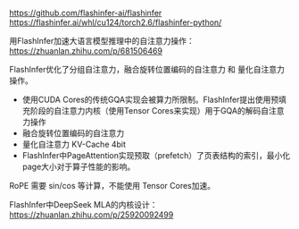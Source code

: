 



https://github.com/flashinfer-ai/flashinfer
https://flashinfer.ai/whl/cu124/torch2.6/flashinfer-python/




用FlashInfer加速大语言模型推理中的自注意力操作：https://zhuanlan.zhihu.com/p/681506469




FlashInfer优化了分组自注意力，融合旋转位置编码的自注意力 和 量化自注意力 操作。


- 使用CUDA Cores的传统GQA实现会被算力所限制。FlashInfer提出使用预填充阶段的自注意力内核（使用Tensor Cores来实现）用于GQA的解码自注意力操作
- 融合旋转位置编码的自注意力
- 量化自注意力 KV-Cache 4bit
- FlashInfer中PageAttention实现预取（prefetch）了页表结构的索引，最小化page大小对于算子性能的影响。



RoPE 需要 sin/cos 等计算，不能使用 Tensor Cores加速。





FlashInfer中DeepSeek MLA的内核设计：https://zhuanlan.zhihu.com/p/25920092499